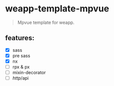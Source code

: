 # weapp-template-mpvue
> Mpvue template for weapp.

## features:
- [x] sass
- [x] pre sass
- [x] nx
- [ ] rpx & px
- [ ] mixin-decorator
- [ ] $http/$api
